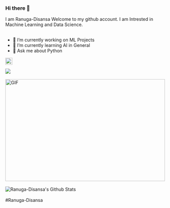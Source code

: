 ### Hi there 👋 
I am Ranuga-Disansa Welcome to my github account.
I am Intrested in Machine Learning and Data Science.
<br>
<br>
- 🔭 I’m currently working on ML Projects
- 🌱 I’m currently learning AI in General
- 💬 Ask me about Python
<a href="https://www.linkedin.com/in/ranuga-disansa-gamage-94a7671b2/">
  <img align="left" alt="Shreya's LinkdeIN" width="22px" src="https://cdn.jsdelivr.net/npm/simple-icons@v3/icons/linkedin.svg" />
</a>
<br>
<br>
<img align="center" src="https://github-readme-stats.vercel.app/api/top-langs/?username=ranuga-disansa" />
<br>
<br>
<img align="center" alt="GIF" src="https://github.com/abhisheknaiidu/abhisheknaiidu/blob/master/code.gif?raw=true" width="500" height="320" />
<br>
<br>
<img align="center" src="https://github-readme-stats.vercel.app/api?username=ranuga-disansa&show_icons=true&hide_border=true" alt="Ranuga-Disansa's Github Stats">
<br>
<br>
#Ranuga-Disansa
